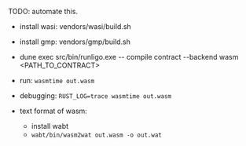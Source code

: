 TODO: automate this.

- install wasi: vendors/wasi/build.sh
- install gmp:  vendors/gmp/build.sh
- dune exec src/bin/runligo.exe -- compile contract --backend wasm <PATH_TO_CONTRACT>


- run:       `wasmtime out.wasm`
- debugging: `RUST_LOG=trace wasmtime out.wasm`
- text format of wasm: 
  - install wabt
  - `wabt/bin/wasm2wat out.wasm -o out.wat`
